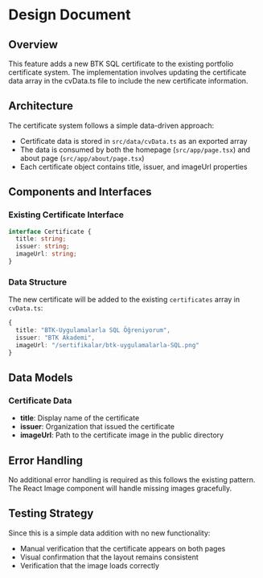 # Design Document

## Overview

This feature adds a new BTK SQL certificate to the existing portfolio certificate system. The implementation involves updating the certificate data array in the cvData.ts file to include the new certificate information.

## Architecture

The certificate system follows a simple data-driven approach:
- Certificate data is stored in `src/data/cvData.ts` as an exported array
- The data is consumed by both the homepage (`src/app/page.tsx`) and about page (`src/app/about/page.tsx`)
- Each certificate object contains title, issuer, and imageUrl properties

## Components and Interfaces

### Existing Certificate Interface
```typescript
interface Certificate {
  title: string;
  issuer: string;
  imageUrl: string;
}
```

### Data Structure
The new certificate will be added to the existing `certificates` array in `cvData.ts`:

```typescript
{
  title: "BTK-Uygulamalarla SQL Öğreniyorum",
  issuer: "BTK Akademi", 
  imageUrl: "/sertifikalar/btk-uygulamalarla-SQL.png"
}
```

## Data Models

### Certificate Data
- **title**: Display name of the certificate
- **issuer**: Organization that issued the certificate
- **imageUrl**: Path to the certificate image in the public directory

## Error Handling

No additional error handling is required as this follows the existing pattern. The React Image component will handle missing images gracefully.

## Testing Strategy

Since this is a simple data addition with no new functionality:
- Manual verification that the certificate appears on both pages
- Visual confirmation that the layout remains consistent
- Verification that the image loads correctly